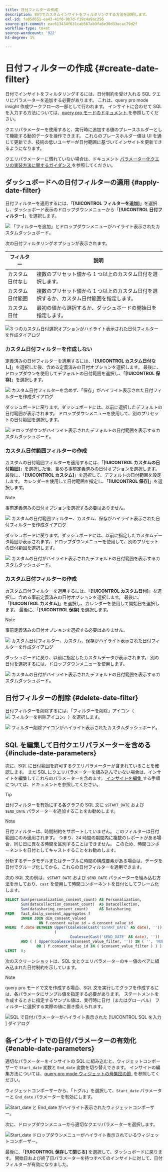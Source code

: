 ```yaml
---
title: 日付フィルターの作成
description: 日付でカスタムインサイトをフィルタリングする方法を説明します。
exl-id: fa05d651-ea43-41f0-9b7d-f19c4a9ac256
source-git-commit: eac613434f631cab567ab3fa6e30d33acac79d2f
workflow-type: tm+mt
source-wordcount: '922'
ht-degree: 1%

---
```


# 日付フィルターの作成 {#create-date-filter}

日付でインサイトをフィルタリングするには、日付制約を受け入れる SQL クエリにパラメーターを追加する必要があります。 これは、query pro mode insight 作成ワークフローの一部として行われます。 インサイトに合わせて SQL を入力する方法については、[query pro モードのドキュメント &#x200B;](../overview.md#query-pro-mode) を参照してください。

クエリパラメーターを使用すると、実行時に追加する値のプレースホルダーとして機能する動的データを操作できます。 これらのプレースホルダー値は UI を通じて更新でき、技術の低いユーザーが日付範囲に基づいてインサイトを更新できるようになります。

クエリパラメーターに慣れていない場合は、ドキュメント [&#x200B; パラメーター化クエリの実装方法に関するガイダンス &#x200B;](../../../query-service/ui/parameterized-queries.md) を参照してください。

## ダッシュボードへの日付フィルターの適用 {#apply-date-filter}

日付フィルターを適用するには、「**[!UICONTROL フィルターを追加]**」を選択し、ダッシュボード表示のドロップダウンメニューから「**[!UICONTROL 日付フィルター]**」を選択します。

![&#x200B; 「フィルターを追加」とドロップダウンメニューがハイライト表示されたカスタムダッシュボード。](../../images/sql-insights-query-pro-mode/add-filter.png)

次の日付フィルタリングオプションが表示されます。

| フィルター | 説明 |
| --- | --- |
| カスタム日付なし | 複数のプリセット値から 1 つ以上のカスタム日付を選択します。 |
| カスタム日付範囲 | 複数のプリセット値から 1 つ以上のカスタム日付を選択するか、カスタム日付範囲を指定します。 |
| カスタム日付 | 最初の値から選択するか、ダッシュボードの開始日を指定します。 |

![3 つのカスタム日付選択オプションがハイライト表示された日付フィルターを作成ダイアログ &#x200B;](../../images/sql-insights-query-pro-mode/create-date-filter.png)

### カスタム日付フィルターを作成しない

定義済みの日付フィルターを適用するには、「**[!UICONTROL カスタム日付なし]**」を選択した後、含める定義済みの日付オプションを選択します。 最後に、ドロップダウンを使用してデフォルトの日付範囲を選択し、「**[!UICONTROL 保存]**」を選択します。

![&#x200B; カスタム日付フィルターを含めず、「保存」がハイライト表示された日付フィルターを作成ダイアログ &#x200B;](../../images/sql-insights-query-pro-mode/no-custom-date-filter.png)

ダッシュボードに戻ります。ダッシュボードには、以前に選択したデフォルトの日付範囲が表示されます。 ドロップダウンメニューを使用して、別のプリセットの日付範囲を選択します。

![&#x200B; ドロップダウンがハイライト表示されたデフォルトの日付範囲を表示するカスタムダッシュボード。](../../images/sql-insights-query-pro-mode/no-custom-date-filter-results.png)

### カスタム日付範囲フィルターの作成

カスタムの日付範囲フィルターを適用するには、「**[!UICONTROL カスタムの日付範囲]**」を選択した後、含める事前定義済みの日付オプションを選択します。 最後に、「**[!UICONTROL カスタム]**」を選択して、デフォルトの日付範囲を設定します。 カレンダーを使用して日付範囲を指定し、「**[!UICONTROL 保存]**」を選択します。

>[!NOTE]
>
>事前定義済みの日付オプションを選択する必要はありません。

![&#x200B; カスタムの日付範囲フィルター、カスタム、保存がハイライト表示された日付フィルターを作成ダイアログ &#x200B;](../../images/sql-insights-query-pro-mode/custom-date-range-filter.png)

ダッシュボードに戻ります。ダッシュボードには、以前に指定したカスタムデータ範囲が表示されます。 ドロップダウンメニューを使用して、別のプリセットの日付範囲を選択します。

![&#x200B; カスタムの日付がハイライト表示されたデフォルトの日付範囲を表示するカスタムダッシュボード。](../../images/sql-insights-query-pro-mode/custom-date-range-filter-results.png)

### カスタム日付フィルターの作成

カスタム日付フィルターを適用するには、「**[!UICONTROL カスタム日付]**」を選択し、含める事前定義済みの日付オプションを選択します。 最後に、「**[!UICONTROL カスタム]**」を選択し、カレンダーを使用して開始日を選択します。 最後に、「**[!UICONTROL 保存]** を選択します。

>[!NOTE]
>
>事前定義済みの日付オプションを選択する必要はありません。

![&#x200B; カスタム日付フィルター、カスタム、保存がハイライト表示された日付フィルターを作成ダイアログ &#x200B;](../../images/sql-insights-query-pro-mode/custom-date-filter.png)

ダッシュボードに戻り、以前に指定したカスタムデータが表示されます。 別の日付を選択するには、ドロップダウンメニューを使用します。

![&#x200B; カスタムの日付がハイライト表示されたデフォルトの日付範囲を表示するカスタムダッシュボード。](../../images/sql-insights-query-pro-mode/custom-date-filter-results.png)

## 日付フィルターの削除 {#delete-date-filter}

日付フィルターを削除するには、「フィルターを削除」アイコン（![&#x200B; フィルターを削除アイコン。](/help/images/icons/filter-delete.png)）を選択します。

![&#x200B; フィルター削除アイコンがハイライト表示されたカスタムダッシュボード。](../../images/sql-insights-query-pro-mode/delete-date-filter.png)

## SQL を編集して日付クエリパラメーターを含める {#include-date-parameters}

次に、SQL に日付範囲を許可するクエリパラメーターが含まれていることを確認します。 まだ SQL にクエリパラメーターを組み込んでいない場合は、インサイトを編集してこれらのパラメーターを含めます。 [&#x200B; インサイトを編集 &#x200B;](../overview.md#edit) する手順については、ドキュメントを参照してください。

>[!TIP]
>
>日付フィルターを有効にする各グラフの SQL 文に `$START_DATE` および `$END_DATE` パラメーターを追加することをお勧めします。

>[!NOTE]
>
>日付フィルターは、時間制約をサポートしていません。 このフィルターは日付範囲にのみ適用されます。 つまり、24 時間の期間内に複数のレポートがある場合、同じ日に異なる時間を区別することはできません。 このため、時間コンポーネントを日付としてキャストすることをお勧めします。

分析するデータモデルまたはテーブルに時間の構成要素がある場合は、データを日付でグループ化してから、これらの日付フィルターを適用できます。

次の SQL 文の例は、`$START_DATE` および `$END_DATE` パラメーターを組み込む方法を示しており、`cast` を使用して時間コンポーネントを日付としてフレーム化します。

```sql
SELECT Sum(personalization_consent_count) AS Personalization,
       Sum(datacollection_consent_count)  AS Datacollection,
       Sum(datasharing_consent_count)     AS Datasharing
FROM   fact_daily_consent_aggregates f
       INNER JOIN dim_consent_valued
               ON f.consent_value_id = d.consent_value_id
WHERE  f.date BETWEEN Upper(Coalesce(Cast('$START_DATE' AS date), '')) AND Upper
                      (
                             Coalesce(Cast('$END_DATE' AS date), ''))
       AND ( ( Upper(Coalesce($consent_value_filter, '')) IN ( '', 'NULL' ) )
              OR ( f.consent_value_id IN ( $consent_value_filter ) ) )
LIMIT  0; 
```

次のスクリーンショットは、SQL 文とクエリパラメーターのキー値のペアに組み込まれた日付制約を示しています。

>[!NOTE]
>
>query pro モードで文を作成する場合、SQL 文を実行してグラフを作成するには、各パラメータにサンプル値を指定する必要があります。 ステートメントを作成するときに指定するサンプル値は、実行時に日付（またはグローバル） フィルターに選択する実際の値に置き換えられます。

![SQL で日付パラメーターがハイライト表示された [!UICONTROL SQL を入力 &#x200B;] ダイアログ &#x200B;](../../images/sql-insights-query-pro-mode/sql-date-parameters.png)

## 各インサイトでの日付パラメーターの有効化 {#enable-date-parameters}

適切なパラメーターをインサイトの SQL に組み込むと、ウィジェットコンポーザーで `Start_date` 変数と `End_date` 変数を切り替えできます。 インサイトの編集方法については、[query pro mode ウィジェットの母集団の節 &#x200B;](../overview.md#populate-widget) を参照してください。

ウィジェットコンポーザーから、「トグル」を選択して、`Start_date` パラメーターと `End_date` パラメーターを有効にします。

![Start_date と End_date がハイライト表示されたウィジェットコンポーザー。](../../images/sql-insights-query-pro-mode/widget-composer-date-filter-toggles.png)

次に、ドロップダウンメニューから適切なクエリパラメーターを選択します。

![Start_date ドロップダウンメニューがハイライト表示されているウィジェットコンポーザー。](../../images/sql-insights-query-pro-mode/widget-composer-date-filter-dropdown.png)

最後に、「**[!UICONTROL 保存して閉じる]** を選択して、ダッシュボードに戻ります。 開始日および終了日パラメーターを持つすべてのインサイトに対して、日付フィルターが有効になりました。
